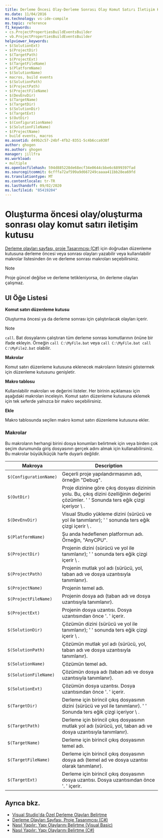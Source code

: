 ```yaml
---
title: Derleme Öncesi Olay-Derleme Sonrası Olay Komut Satırı İletişim Kutusu
ms.date: 11/04/2016
ms.technology: vs-ide-compile
ms.topic: reference
f1_keywords:
- cs.ProjectPropertiesBuildEventsBuilder
- vb.ProjectPropertiesBuildEventsBuilder
helpviewer_keywords:
- $(SolutionExt)
- $(ProjectDir)
- $(TargetPath)
- $(ProjectExt)
- $(TargetFileName)
- $(PlatformName)
- $(SolutionName)
- macros, build events
- $(SolutionPath)
- $(ProjectPath)
- $(ProjectFileName)
- $(DevEnvDir)
- $(TargetName)
- $(TargetDir)
- $(SolutionDir)
- $(TargetExt)
- $(OutDir)
- $(ConfigurationName)
- $(SolutionFileName)
- $(ProjectName)
- build events, macros
ms.assetid: d49b2c57-24bf-4fb2-8351-5c4b6cca938f
author: ghogen
ms.author: ghogen
manager: jillfra
ms.workload:
- multiple
ms.openlocfilehash: 594d885228de68ecf34e0644cbbe6c6899397fad
ms.sourcegitcommit: 6cfffa72af599a9d667249caaaa411bb28ea69fd
ms.translationtype: MT
ms.contentlocale: tr-TR
ms.lasthandoff: 09/02/2020
ms.locfileid: "85419204"
---
```

# <a name="pre-build-eventpost-build-event-command-line-dialog-box"></a>Oluşturma öncesi olay/oluşturma sonrası olay komut satırı iletişim kutusu

[Derleme olayları sayfası, proje Tasarımcısı (C#)](../../ide/reference/build-events-page-project-designer-csharp.md) için doğrudan düzenleme kutusuna derleme öncesi veya sonrası olayları yazabilir veya kullanılabilir makrolar listesinden ön ve derleme sonrası makroları seçebilirsiniz.

> [!NOTE]
> Proje güncel değilse ve derleme tetikleniyorsa, ön derleme olayları çalışmaz.

## <a name="ui-element-list"></a>UI Öğe Listesi

**Komut satırı düzenleme kutusu**

Oluşturma öncesi ya da derleme sonrası için çalıştırılacak olayları içerir.

> [!NOTE]
> `call`. Bat dosyalarını çalıştıran tüm derleme sonrası komutlarının önüne bir ifade ekleyin. Örneğin `call C:\MyFile.bat` veya `call C:\MyFile.bat call C:\MyFile2.bat` olabilir.

**Makrolar**

Komut satırı düzenleme kutusuna eklenecek makroların listesini göstermek için düzenleme kutusunu genişletir.

**Makro tablosu**

Kullanılabilir makroları ve değerini listeler. Her birinin açıklaması için aşağıdaki makroları inceleyin. Komut satırı düzenleme kutusuna eklemek için tek seferde yalnızca bir makro seçebilirsiniz.

**Ekle**

Makro tablosunda seçilen makro komut satırı düzenleme kutusuna ekler.

### <a name="macros"></a>Makrolar

Bu makroların herhangi birini dosya konumları belirtmek için veya birden çok seçim durumunda giriş dosyasının gerçek adını almak için kullanabilirsiniz. Bu makrolar büyük/küçük harfe duyarlı değildir.

|Makroya|Description|
|-----------|-----------------|
|`$(ConfigurationName)`|Geçerli proje yapılandırmasının adı, örneğin "Debug".|
|`$(OutDir)`|Proje dizinine göre çıkış dosyası dizininin yolu. Bu, çıkış dizini özelliğinin değerini çözümler. ' ' Sonunda ters eğik çizgi içeriyor \\ .|
|`$(DevEnvDir)`|Visual Studio yükleme dizini (sürücü ve yol ile tanımlanır); ' ' sonunda ters eğik çizgi içerir \\ .|
|`$(PlatformName)`|Şu anda hedeflenen platformun adı. Örneğin, "AnyCPU".|
|`$(ProjectDir)`|Projenin dizini (sürücü ve yol ile tanımlanır); ' ' sonunda ters eğik çizgi içerir \\ .|
|`$(ProjectPath)`|Projenin mutlak yol adı (sürücü, yol, taban adı ve dosya uzantısıyla tanımlanır).|
|`$(ProjectName)`|Projenin temel adı.|
|`$(ProjectFileName)`|Projenin dosya adı (taban adı ve dosya uzantısıyla tanımlanır).|
|`$(ProjectExt)`|Projenin dosya uzantısı. Dosya uzantısından önce '. ' içerir.|
|`$(SolutionDir)`|Çözümün dizini (sürücü ve yol ile tanımlanır); ' ' sonunda ters eğik çizgi içerir \\ .|
|`$(SolutionPath)`|Çözümün mutlak yol adı (sürücü, yol, taban adı ve dosya uzantısıyla tanımlanır).|
|`$(SolutionName)`|Çözümün temel adı.|
|`$(SolutionFileName)`|Çözümün dosya adı (taban adı ve dosya uzantısıyla tanımlanır).|
|`$(SolutionExt)`|Çözümün dosya uzantısı. Dosya uzantısından önce '. ' içerir.|
|`$(TargetDir)`|Derleme için birincil çıkış dosyasının dizini (sürücü ve yol ile tanımlanır). ' ' Sonunda ters eğik çizgi içeriyor \\ .|
|`$(TargetPath)`|Derleme için birincil çıkış dosyasının mutlak yol adı (sürücü, yol, taban adı ve dosya uzantısıyla tanımlanır).|
|`$(TargetName)`|Derleme için birincil çıkış dosyasının temel adı.|
|`$(TargetFileName)`|Derleme için birincil çıkış dosyasının dosya adı (temel ad ve dosya uzantısı olarak tanımlanır).|
|`$(TargetExt)`|Derleme için birincil çıkış dosyasının dosya uzantısı. Dosya uzantısından önce '. ' içerir.|

## <a name="see-also"></a>Ayrıca bkz.

- [Visual Studio'da Özel Derleme Olayları Belirtme](../../ide/specifying-custom-build-events-in-visual-studio.md)
- [Derleme Olayları Sayfası, Proje Tasarımcısı (C#)](../../ide/reference/build-events-page-project-designer-csharp.md)
- [Nasıl Yapılır: Yapı Olaylarını Belirtme (Visual Basic)](../../ide/how-to-specify-build-events-visual-basic.md)
- [Nasıl Yapılır: Yapı Olaylarını Belirtme (C#)](../../ide/how-to-specify-build-events-csharp.md)
